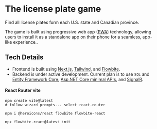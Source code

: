 # The license plate game

Find all license plates form each U.S. state and Canadian province.

The game is built using progressive web app ([PWA](https://developer.mozilla.org/en-US/docs/Web/Progressive_web_apps)) technology, allowing users to install it as a standalone app on their phone for a seamless, app-like experience..

## Tech Details
* Frontend is built using [Next.js](https://nextjs.org/), [Tailwind](https://tailwindcss.com/), and [Flowbite](https://flowbite.com/docs/getting-started/react/).
* Backend is under active development. Current plan is to use `SQL` and [Entity Framework Core](https://learn.microsoft.com/en-us/ef/core/), [Asp.NET Core minimal APIs](https://learn.microsoft.com/en-us/aspnet/core/tutorials/min-web-api?view=aspnetcore-8.0&tabs=visual-studio), and [SignalR](https://learn.microsoft.com/en-us/aspnet/core/signalr/introduction?view=aspnetcore-8.0).

#### React Router vite
```
npm create vite@latest
# follow wizard prompts... select react-router

npm i @heroicons/react flowbite flowbite-react

npx flowbite-react@latest init
```